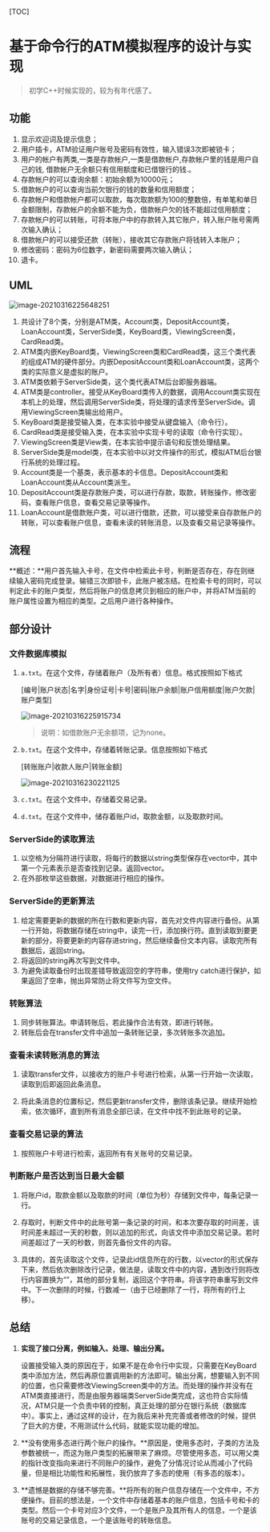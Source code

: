 [TOC]

# 基于命令行的ATM模拟程序的设计与实现

> 初学C++时候实现的，较为有年代感了。

## 功能

1. 显示欢迎词及提示信息；
2. 用户插卡，ATM验证用户账号及密码有效性，输入错误3次即被锁卡；
3. 用户的帐户有两类,一类是存款帐户,一类是借款帐户,存款帐户里的钱是用户自己的钱, 借款帐户无余额只有信用额度和已借银行的钱.。
4. 存款帐户的可以查询余额：初始余额为10000元；
5. 借款帐户的可以查询当前欠银行的钱的数量和信用额度；
6. 存款帐户和借款帐户都可以取款，每次取款额为100的整数倍，有单笔和单日金额限制，存款帐户的余额不能为负，借款帐户欠的钱不能超过信用额度；
7. 存款帐户的可以转账，可将本账户中的存款转入其它账户，转入账户账号需两次输入确认；
8. 借款帐户的可以接受还款（转账），接收其它存款账户将钱转入本账户；
9. 修改密码：密码为6位数字，新密码需要两次输入确认；
10. 退卡。

## UML

![image-20210316225648251](https://frozenwhale.oss-cn-beijing.aliyuncs.com/img/image-20210316225648251.png)

1. 共设计了8个类，分别是ATM类，Account类，DepositAccount类，LoanAccount类，ServerSide类，KeyBoard类，ViewingScreen类，CardRead类。
2. ATM类内嵌KeyBoard类，ViewingScreen类和CardRead类，这三个类代表的组成ATM的硬件部分。内嵌DepositAccount类和LoanAccount类，这两个类的实际意义是虚拟的账户。
3. ATM类依赖于ServerSide类，这个类代表ATM后台即服务器端。
4. ATM类是controller。接受从KeyBoard类传入的数据，调用Account类实现在本机上的处理，然后调用ServerSide类，将处理的请求传至ServerSide。调用ViewingScreen类输出给用户。
5. KeyBoard类是接受输入类，在本实验中接受从键盘输入（命令行）。
6. CardRead类是接受输入类，在本实验中实现卡号的读取（命令行实现）。
7. ViewingScreen类是View类，在本实验中提示语句和反馈处理结果。
8. ServerSide类是model类，在本实验中以对文件操作的形式，模拟ATM后台银行系统的处理过程。
9. Account类是一个基类，表示基本的卡信息。DepositAccount类和LoanAccount类从Account类派生。
10. DepositAccount类是存款账户类，可以进行存款，取款，转账操作，修改密码，查看账户信息，查看交易记录等操作。
11. LoanAccount是借款账户类，可以进行借款，还款，可以接受来自存款账户的转账，可以查看账户信息，查看未读的转账消息，以及查看交易记录等操作。

## 流程

**概述：**用户首先输入卡号，在文件中检索此卡号，判断是否存在，存在则继续输入密码完成登录。输错三次即锁卡，此账户被冻结。在检索卡号的同时，可以判定此卡的账户类型，然后将账户的信息拷贝到相应的账户中，并将ATM当前的账户属性设置为相应的类型。之后用户进行各种操作。

## 部分设计

### 文件数据库模拟

1. `a.txt`。在这个文件，存储着账户（及所有者）信息。格式按照如下格式

   [编号|账户状态|名字|身份证号|卡号|密码|账户余额|账户信用额度|账户欠款|账户类型]

   ![image-20210316225915734](https://frozenwhale.oss-cn-beijing.aliyuncs.com/img/image-20210316225915734.png)

   > 说明：如借款账户无余额项，记为none。

2. `b.txt`。在这个文件中，存储着转账记录。信息按照如下格式

   [转账账户|收款人账户|转账金额]

   ![image-20210316230221125](https://frozenwhale.oss-cn-beijing.aliyuncs.com/img/image-20210316230221125.png)

   

3. `c.txt`。在这个文件中，存储着交易记录。

4. `d.txt`。在这个文件中，储存着账户id，取款金额，以及取款时间。

### ServerSide的读取算法

1. 以空格为分隔符进行读取，将每行的数据以string类型保存在vector<string>中，其中第一个元素表示是否查找到记录。返回vector。
2. 在外部枚举这些数据，对数据进行相应的操作。

### ServerSide的更新算法

1. 给定需要更新的数据的所在行数和更新内容，首先对文件内容进行备份。从第一行开始，将数据存储在string中，读完一行，添加换行符。直到读取到要更新的部分，将要更新的内容存进string，然后继续备份文本内容。读取完所有数据后，返回string。
2. 将返回的string再次写到文件中。
3. 为避免读取备份时出现差错导致返回空的字符串，使用try catch进行保护，如果返回了空串，抛出异常防止将文件写为空文件。

###  转账算法

1. 同步转账算法。申请转账后，若此操作合法有效，即进行转账。
2. 转账后会在transfer文件中追加一条转账记录，多次转账多次追加。

### 查看未读转账消息的算法

1. 读取transfer文件，以接收方的账户卡号进行检索，从第一行开始一次读取，读取到后即返回此条消息。

2. 将此条消息的位置标记，然后更新transfer文件，删除该条记录。继续开始检索，依次循环，直到所有消息全部已读，在文件中找不到此账号的记录。

### 查看交易记录的算法

1. 按照账户卡号进行检索，返回所有有关账号的交易记录。

### 判断账户是否达到当日最大金额

1. 将账户id，取款金额以及取款的时间（单位为秒）存储到文件中，每条记录一行。

2. 存取时，判断文件中的此账号第一条记录的时间，和本次要存取的时间差，该时间差未超过一天的秒数，则以追加的形式，向该文件中添加交易记录。若时间差超过了一天的秒数，则首先备份文件的内容。

3. 具体的，首先读取这个文件，记录此id信息所在的行数，以vector的形式保存下来，然后依次删除改行记录，做法是，读取文件中的内容，遇到改行则将改行内容置换为“”，其他的部分复制，返回这个字符串。将该字符串重写到文件中。下一次删除的时候，行数减一（由于已经删除了一行，将所有的行上移）。

## 总结

1. **实现了接口分离，例如输入、处理、输出分离。**

   设置接受输入类的原因在于，如果不是在命令行中实现，只需要在KeyBoard类中添加方法，然后再原位置调用新的方法即可。输出分离，想要输入到不同的位置，也只需要修改ViewingScreen类中的方法。而处理的操作并没有在ATM类直接进行，而是由服务器端类ServerSide类完成，这也符合实际情况，ATM只是一个负责中转的控制，真正处理的部分在银行系统（数据库中）。事实上，通过这样的设计，在为我后来补充完善或者修改的时候，提供了巨大的方便，不用测试什么代码，就能实现功能的增加。

2. **没有使用多态进行两个账户的操作。**原因是，使用多态时，子类的方法及参数被统一，而这为账户类型的拓展带来了麻烦。尽管使用多态，可以用父类的指针改变指向来进行不同账户的操作，避免了分情况讨论从而减小了代码量，但是相比功能性和拓展性，我仍放弃了多态的使用（有多态的版本）。

3. **遗憾是数据的存储不够完善。**将所有的账户信息存储在一个文件中，不方便操作。目前的想法是，一个文件中存储着基本的账户信息，包括卡号和卡的类型。然后一个卡号对应3个文件，一个是账户及其所有人的信息，一个是该账号的交易记录信息，一个是该账号的转账信息。